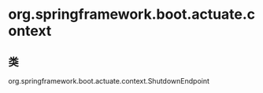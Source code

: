 # org.springframework.boot.actuate.context

## 类

org.springframework.boot.actuate.context.ShutdownEndpoint




